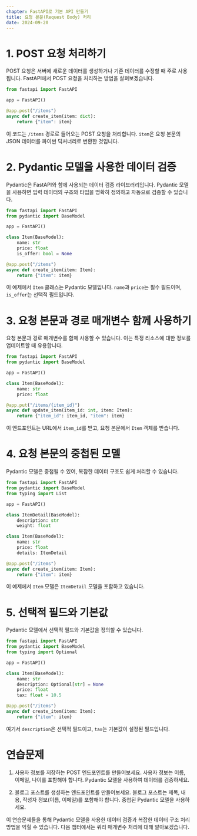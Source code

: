 ```yaml
---
chapter: FastAPI로 기본 API 만들기
title: 요청 본문(Request Body) 처리
date: 2024-09-20
---
```


# 1. POST 요청 처리하기

POST 요청은 서버에 새로운 데이터를 생성하거나 기존 데이터를 수정할 때 주로 사용됩니다. FastAPI에서 POST 요청을 처리하는 방법을 살펴보겠습니다.

```python
from fastapi import FastAPI

app = FastAPI()

@app.post("/items")
async def create_item(item: dict):
    return {"item": item}
```

이 코드는 `/items` 경로로 들어오는 POST 요청을 처리합니다. `item`은 요청 본문의 JSON 데이터를 파이썬 딕셔너리로 변환한 것입니다.

# 2. Pydantic 모델을 사용한 데이터 검증

Pydantic은 FastAPI와 함께 사용되는 데이터 검증 라이브러리입니다. Pydantic 모델을 사용하면 입력 데이터의 구조와 타입을 명확히 정의하고 자동으로 검증할 수 있습니다.

```python
from fastapi import FastAPI
from pydantic import BaseModel

app = FastAPI()

class Item(BaseModel):
    name: str
    price: float
    is_offer: bool = None

@app.post("/items")
async def create_item(item: Item):
    return {"item": item}
```

이 예제에서 `Item` 클래스는 Pydantic 모델입니다. `name`과 `price`는 필수 필드이며, `is_offer`는 선택적 필드입니다.

# 3. 요청 본문과 경로 매개변수 함께 사용하기

요청 본문과 경로 매개변수를 함께 사용할 수 있습니다. 이는 특정 리소스에 대한 정보를 업데이트할 때 유용합니다.

```python
from fastapi import FastAPI
from pydantic import BaseModel

app = FastAPI()

class Item(BaseModel):
    name: str
    price: float

@app.put("/items/{item_id}")
async def update_item(item_id: int, item: Item):
    return {"item_id": item_id, "item": item}
```

이 엔드포인트는 URL에서 `item_id`를 받고, 요청 본문에서 `Item` 객체를 받습니다.

# 4. 요청 본문의 중첩된 모델

Pydantic 모델은 중첩될 수 있어, 복잡한 데이터 구조도 쉽게 처리할 수 있습니다.

```python
from fastapi import FastAPI
from pydantic import BaseModel
from typing import List

app = FastAPI()

class ItemDetail(BaseModel):
    description: str
    weight: float

class Item(BaseModel):
    name: str
    price: float
    details: ItemDetail

@app.post("/items")
async def create_item(item: Item):
    return {"item": item}
```

이 예제에서 `Item` 모델은 `ItemDetail` 모델을 포함하고 있습니다.

# 5. 선택적 필드와 기본값

Pydantic 모델에서 선택적 필드와 기본값을 정의할 수 있습니다.

```python
from fastapi import FastAPI
from pydantic import BaseModel
from typing import Optional

app = FastAPI()

class Item(BaseModel):
    name: str
    description: Optional[str] = None
    price: float
    tax: float = 10.5

@app.post("/items")
async def create_item(item: Item):
    return {"item": item}
```

여기서 `description`은 선택적 필드이고, `tax`는 기본값이 설정된 필드입니다.

# 연습문제

1. 사용자 정보를 저장하는 POST 엔드포인트를 만들어보세요. 사용자 정보는 이름, 이메일, 나이를 포함해야 합니다. Pydantic 모델을 사용하여 데이터를 검증하세요.

2. 블로그 포스트를 생성하는 엔드포인트를 만들어보세요. 블로그 포스트는 제목, 내용, 작성자 정보(이름, 이메일)를 포함해야 합니다. 중첩된 Pydantic 모델을 사용하세요.

이 연습문제들을 통해 Pydantic 모델을 사용한 데이터 검증과 복잡한 데이터 구조 처리 방법을 익힐 수 있습니다. 다음 챕터에서는 쿼리 매개변수 처리에 대해 알아보겠습니다.

